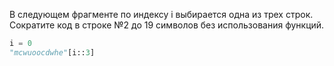 В следующем фрагменте по индексу i выбирается одна из трех строк.
Сократите код в строке №2 до 19 символов без использования функций.
```python
i = 0
"mcwuoocdwhe"[i::3]
```